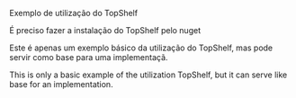Exemplo de utilização do TopShelf

É preciso fazer a instalação do TopShelf pelo nuget

Este é apenas um exemplo básico da utilização do TopShelf, mas pode servir como base para uma implementaçã.

This is only a basic example of the utilization TopShelf, but it can serve like base for an implementation.